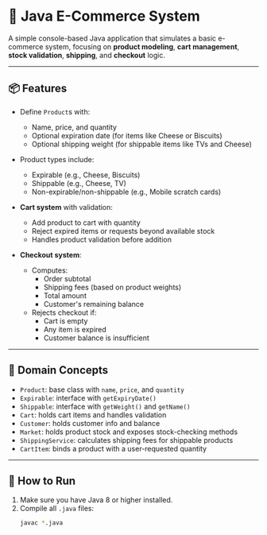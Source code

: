 # 🛒 Java E-Commerce System

A simple console-based Java application that simulates a basic e-commerce system, focusing on **product modeling**, **cart management**, **stock validation**, **shipping**, and **checkout** logic.

---

## 📦 Features

- Define `Product`s with:
  - Name, price, and quantity
  - Optional expiration date (for items like Cheese or Biscuits)
  - Optional shipping weight (for shippable items like TVs and Cheese)

- Product types include:
  - Expirable (e.g., Cheese, Biscuits)
  - Shippable (e.g., Cheese, TV)
  - Non-expirable/non-shippable (e.g., Mobile scratch cards)

- **Cart system** with validation:
  - Add product to cart with quantity
  - Reject expired items or requests beyond available stock
  - Handles product validation before addition

- **Checkout system**:
  - Computes:
    - Order subtotal
    - Shipping fees (based on product weights)
    - Total amount
    - Customer's remaining balance
  - Rejects checkout if:
    - Cart is empty
    - Any item is expired
    - Customer balance is insufficient

---

## 🧠 Domain Concepts

- `Product`: base class with `name`, `price`, and `quantity`
- `Expirable`: interface with `getExpiryDate()`
- `Shippable`: interface with `getWeight()` and `getName()`
- `Cart`: holds cart items and handles validation
- `Customer`: holds customer info and balance
- `Market`: holds product stock and exposes stock-checking methods
- `ShippingService`: calculates shipping fees for shippable products
- `CartItem`: binds a product with a user-requested quantity

---

## 🚀 How to Run

1. Make sure you have Java 8 or higher installed.
2. Compile all `.java` files:
   ```bash
   javac *.java
